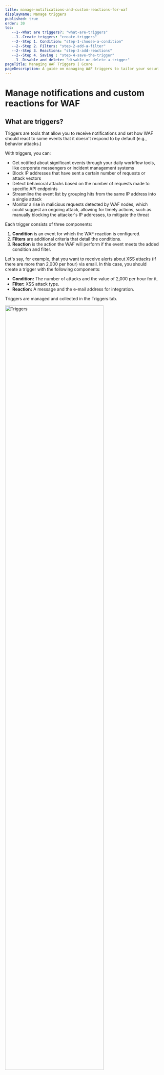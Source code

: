 ```yaml
---
title: manage-notifications-and-custom-reactions-for-waf
displayName: Manage triggers
published: true
order: 30
toc:
   --1--What are triggers?: "what-are-triggers"
   --1--Create triggers: "create-triggers"
   --2--Step 1. Сondition: "step-1-choose-a-condition"
   --2--Step 2. Filters: "step-2-add-a-filter"
   --2--Step 3. Reactions: "step-3-add-reactions"
   --2--Step 4. Saving : "step-4-save-the-trigger"
   --1--Disable and delete: "disable-or-delete-a-trigger"
pageTitle: Managing WAF Triggers | Gcore
pageDescription: A guide on managing WAF triggers to tailor your security alerts and responses with condition, filter, and reaction options.
---
```

# Manage notifications and custom reactions for WAF
  
## What are triggers?

Triggers are tools that allow you to receive notifications and set how WAF should react to some events that it doesn't respond to by default (e.g., behavior attacks.)

With triggers, you can:

- Get notified about significant events through your daily workflow tools, like corporate messengers or incident management systems
- Block IP addresses that have sent a certain number of requests or attack vectors
- Detect behavioral attacks based on the number of requests made to specific API endpoints
- Streamline the event list by grouping hits from the same IP address into a single attack
- Monitor a rise in malicious requests detected by WAF nodes, which could suggest an ongoing attack, allowing for timely actions, such as manually blocking the attacker's IP addresses, to mitigate the threat

Each trigger consists of three components:

1.  **Condition** is an event for which the WAF reaction is configured.
2.  **Filters** are additional criteria that detail the conditions.
3.  **Reaction** is the action the WAF will perform if the event meets the added condition and filter.

Let's say, for example, that you want to receive alerts about XSS attacks (if there are more than 2,000 per hour) via email. In this case, you should create a trigger with the following components:

*   **Condition:** The number of attacks and the value of 2,000 per hour for it.
*   **Filter:** XSS attack type.
*   **Reaction:** A message and the e-mail address for integration.

Triggers are managed and collected in the Triggers tab.

<img src="https://assets.gcore.pro/docs/web-security/manage-waf/manage-notifications-and-custom-reactions-for-waf/triggers-waf-10.png" alt="Triggers" width="80%">

## Create triggers

1. Click **Create trigger**.
2. Choose conditions.
3. Add filters.
4. Add reactions.
5. Save the trigger.

Now let's explore how steps 2-5 work.

### Step 2. Choose a condition

A condition refers to a system event that you would like to be alerted about. The following conditions are available for notification:

- **Brute force:** Brute force attacks include brute-forcing passwords, session IDs, and account data spoofing. Signs of brute forcing include sending many requests to the same endpoint during the defined time interval.
- **Forced browsing:** Forced browsing is a behavioral attack in which an attacker tries to find directories and files with information about an application's configuration and components. Signs of forced browsing include sending many requests to different endpoints, to which the application responds with a 404 code.
- **BOLA:** BOLA (broken object-level authorization) is a behavioral attack in which an attacker can retrieve or modify an application component by identity through an API, thus bypassing authorization. This attack exploits a vulnerability related to the lack of, or insufficient verification of, access rights.
- **Weak JWT:**
  Dash please add an explanation about Weak JWT on the line above
- **Number of attack vectors (malicious payloads):** A malicious payload is the part of a request that contains instructions about what actions should be performed in an attacked application. With a trigger, you can specify how many requests with payloads WAF should react to.
- **Number of attacks, hits, incidents:** With conditions 5–7, you'll set the number of attacks, hits, or incidents about which the WAF should send you an e-mail notification.
- **Denylisted IP:** Specify blocked IPs.
- **Changes in API inventory:**
  As above, please add a basic explanation
- **Hits from the same IP:** Using a condition, you can specify the threshold from which hits sent from the same IP should be grouped into a single attack in the Events section.

<img src="https://assets.gcore.pro/docs/web-security/manage-waf/manage-notifications-and-custom-reactions-for-waf/triggers-waf-20.png" alt="Conditions WAF" width="80%">

Choose a condition and set the lower threshold for the reaction, if the setting is available.

### Step 3. Add a filter 

Filters are used for condition detailing. For example, you can set up reactions to attacks of certain types, such as brute-force attacks and SQL injections.

The following filters are available:

- **URI (only for Brute force, Forced browsing, and BOLA)** is the endpoint to which the requests were sent.
- **Type** is the type of attack in the request or the application vulnerability where an exploit attempt occurred.
- **Application** is the application that received the request or in which the request was found.
- **IP** is the IP address from which the request was sent.
- **Domain** is the domain of the application to which the request was sent or where the incident was found.
- **Response status** is the code with which the application responded to the request.
- **Target** is part of the application ('Database', 'Server', or 'Client') that was attacked or in which part of the application the vulnerability was found.

Choose one or more filters and set values for them.


<img src="https://assets.gcore.pro/docs/web-security/manage-waf/manage-notifications-and-custom-reactions-for-waf/triggers-waf-30.png" alt="Type filter WAF" width="80%">

### Step 4. Add reactions

The reaction determines what WAF should do if a request fits the condition and filters (if they were set). The set of available reactions also depends on the selected condition.

We list all available reactions below.

- Mark the requests as brute-force or forced browsing attacks. Requests will be marked as attacks in the events list but will not be blocked. To block requests, you can add an additional reaction: denylist IP address.
- Mark the requests as BOLA attacks. Requests will be marked as attacks in the events list but will not be blocked. To block requests, you can add an additional reaction: denylist IP address.
- Record the JWT vulnerability.
- Add IP to the denylist.
- Add IP to the graylist.
- Send a notification to the SIEM system or Webhook URL configured in the (should be preconfigured by technical support).
- Send a notification to the messenger (should be preconfigured by technical support).
  Dash plz check lines 107 and 108 endings in brackets, looks weird and maybe needs fixing.

Select one or more reactions. The reactions applicable to the condition are found under the **Number of attacks** section:

<img src="https://assets.gcore.pro/docs/web-security/manage-waf/manage-notifications-and-custom-reactions-for-waf/triggers-waf-40.png" alt="Add a reaction WAF" width="80%">

### Step 5. Save the trigger

1\. Click **Create** in the trigger creation modal dialog.

2\. Specify the trigger's name and description (if required) and click **Done**.

## Disable or delete a trigger

Go to the Triggers tab, click the three dots next to the trigger you want to disable or delete, click the relevant option, and confirm the action when prompted.

<img src="https://assets.gcore.pro/docs/web-security/manage-waf/manage-notifications-and-custom-reactions-for-waf/10592589376529.png" alt="Disable or delete a trigger" width="80%">

**Note:**
- If you disable a trigger, reactions for the trigger will be stopped until the trigger is enabled again. The disabled triggers are displayed in the list. To re-enable, use the **Enable** option.
- If you delete a trigger, it'll be permanently stopped and removed from the general list forever.
